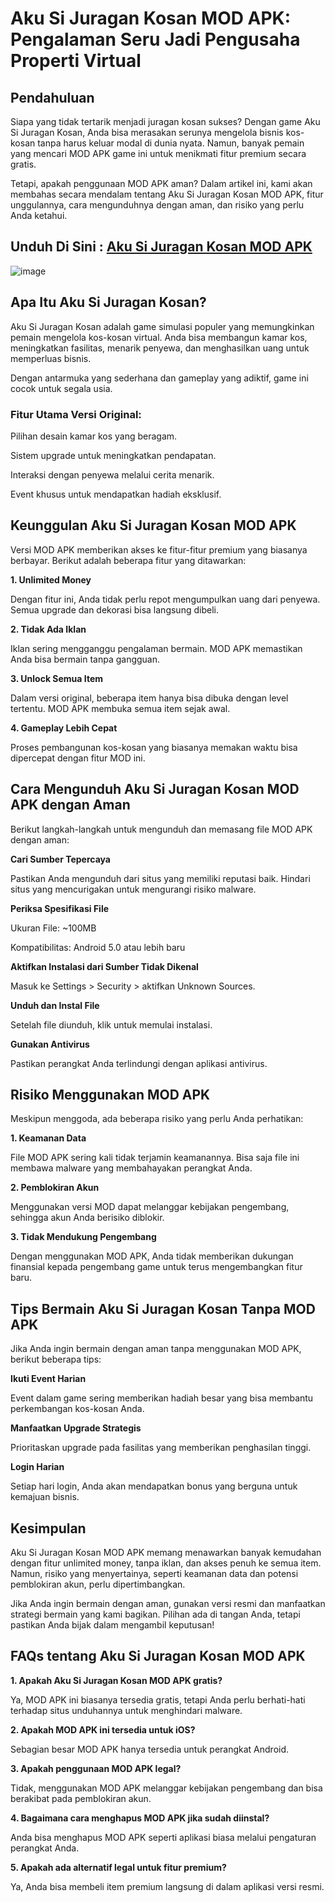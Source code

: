 # Aku Si Juragan Kosan MOD APK: Pengalaman Seru Jadi Pengusaha Properti Virtual

## Pendahuluan

Siapa yang tidak tertarik menjadi juragan kosan sukses? Dengan game Aku Si Juragan Kosan, Anda bisa merasakan serunya mengelola bisnis kos-kosan tanpa harus keluar modal di dunia nyata. Namun, banyak pemain yang mencari MOD APK game ini untuk menikmati fitur premium secara gratis.

Tetapi, apakah penggunaan MOD APK aman? Dalam artikel ini, kami akan membahas secara mendalam tentang Aku Si Juragan Kosan MOD APK, fitur unggulannya, cara mengunduhnya dengan aman, dan risiko yang perlu Anda ketahui.

## Unduh Di Sini : [Aku Si Juragan Kosan MOD APK](https://apkfyp.com/aku-si-juragan-kosan.html)

![image](https://github.com/user-attachments/assets/3dc236d8-6d6f-404d-bba1-6cf9599147e2)


## Apa Itu Aku Si Juragan Kosan?

Aku Si Juragan Kosan adalah game simulasi populer yang memungkinkan pemain mengelola kos-kosan virtual. Anda bisa membangun kamar kos, meningkatkan fasilitas, menarik penyewa, dan menghasilkan uang untuk memperluas bisnis.

Dengan antarmuka yang sederhana dan gameplay yang adiktif, game ini cocok untuk segala usia.

### Fitur Utama Versi Original:

Pilihan desain kamar kos yang beragam.

Sistem upgrade untuk meningkatkan pendapatan.

Interaksi dengan penyewa melalui cerita menarik.

Event khusus untuk mendapatkan hadiah eksklusif.

## Keunggulan Aku Si Juragan Kosan MOD APK

Versi MOD APK memberikan akses ke fitur-fitur premium yang biasanya berbayar. Berikut adalah beberapa fitur yang ditawarkan:

**1. Unlimited Money**

Dengan fitur ini, Anda tidak perlu repot mengumpulkan uang dari penyewa. Semua upgrade dan dekorasi bisa langsung dibeli.

**2. Tidak Ada Iklan**

Iklan sering mengganggu pengalaman bermain. MOD APK memastikan Anda bisa bermain tanpa gangguan.

**3. Unlock Semua Item**

Dalam versi original, beberapa item hanya bisa dibuka dengan level tertentu. MOD APK membuka semua item sejak awal.

**4. Gameplay Lebih Cepat**

Proses pembangunan kos-kosan yang biasanya memakan waktu bisa dipercepat dengan fitur MOD ini.

## Cara Mengunduh Aku Si Juragan Kosan MOD APK dengan Aman

Berikut langkah-langkah untuk mengunduh dan memasang file MOD APK dengan aman:

**Cari Sumber Tepercaya**

Pastikan Anda mengunduh dari situs yang memiliki reputasi baik. Hindari situs yang mencurigakan untuk mengurangi risiko malware.

**Periksa Spesifikasi File**

Ukuran File: ~100MB

Kompatibilitas: Android 5.0 atau lebih baru

**Aktifkan Instalasi dari Sumber Tidak Dikenal**

Masuk ke Settings > Security > aktifkan Unknown Sources.

**Unduh dan Instal File**

Setelah file diunduh, klik untuk memulai instalasi.

**Gunakan Antivirus**

Pastikan perangkat Anda terlindungi dengan aplikasi antivirus.

## Risiko Menggunakan MOD APK

Meskipun menggoda, ada beberapa risiko yang perlu Anda perhatikan:

**1. Keamanan Data**

File MOD APK sering kali tidak terjamin keamanannya. Bisa saja file ini membawa malware yang membahayakan perangkat Anda.

**2. Pemblokiran Akun**

Menggunakan versi MOD dapat melanggar kebijakan pengembang, sehingga akun Anda berisiko diblokir.

**3. Tidak Mendukung Pengembang**

Dengan menggunakan MOD APK, Anda tidak memberikan dukungan finansial kepada pengembang game untuk terus mengembangkan fitur baru.

## Tips Bermain Aku Si Juragan Kosan Tanpa MOD APK

Jika Anda ingin bermain dengan aman tanpa menggunakan MOD APK, berikut beberapa tips:

**Ikuti Event Harian**

Event dalam game sering memberikan hadiah besar yang bisa membantu perkembangan kos-kosan Anda.

**Manfaatkan Upgrade Strategis**

Prioritaskan upgrade pada fasilitas yang memberikan penghasilan tinggi.

**Login Harian**

Setiap hari login, Anda akan mendapatkan bonus yang berguna untuk kemajuan bisnis.

## Kesimpulan

Aku Si Juragan Kosan MOD APK memang menawarkan banyak kemudahan dengan fitur unlimited money, tanpa iklan, dan akses penuh ke semua item. Namun, risiko yang menyertainya, seperti keamanan data dan potensi pemblokiran akun, perlu dipertimbangkan.

Jika Anda ingin bermain dengan aman, gunakan versi resmi dan manfaatkan strategi bermain yang kami bagikan. Pilihan ada di tangan Anda, tetapi pastikan Anda bijak dalam mengambil keputusan!

## FAQs tentang Aku Si Juragan Kosan MOD APK

**1. Apakah Aku Si Juragan Kosan MOD APK gratis?**

Ya, MOD APK ini biasanya tersedia gratis, tetapi Anda perlu berhati-hati terhadap situs unduhannya untuk menghindari malware.

**2. Apakah MOD APK ini tersedia untuk iOS?**

Sebagian besar MOD APK hanya tersedia untuk perangkat Android.

**3. Apakah penggunaan MOD APK legal?**

Tidak, menggunakan MOD APK melanggar kebijakan pengembang dan bisa berakibat pada pemblokiran akun.

**4. Bagaimana cara menghapus MOD APK jika sudah diinstal?**

Anda bisa menghapus MOD APK seperti aplikasi biasa melalui pengaturan perangkat Anda.

**5. Apakah ada alternatif legal untuk fitur premium?**

Ya, Anda bisa membeli item premium langsung di dalam aplikasi versi resmi.

